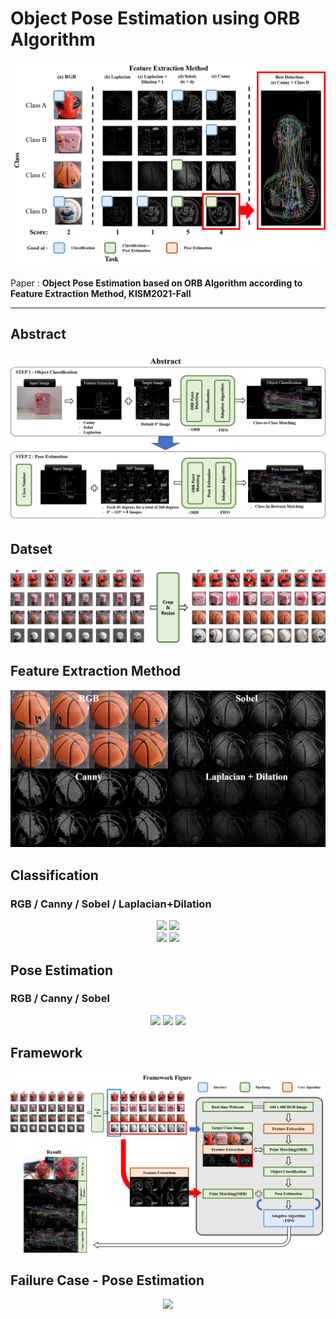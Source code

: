# Object Pose Estimation using ORB Algorithm

<p align="center">
<img src="docs/experiment.png">
</p>

Paper : **Object Pose Estimation based on ORB Algorithm according to Feature Extraction Method, KISM2021-Fall** <br>

<hr>

## Abstract

<p align="center">
<img src="docs/abstract.png">
</p>

## Datset

<p align="center">
<img src="docs/dataset.png">
</p>

## Feature Extraction Method

<p align="center">
<img src="docs/feature.png">
</p>

## Classification
### RGB / Canny / Sobel / Laplacian+Dilation

<p align="center">
  <img src="result/rgb_case_object_classification.gif", width=49%>
  <img src="result/canny_case_object_classification.gif", width=49%><br>
  <img src="result/sobel_case_object_classification.gif", width=49%>
  <img src="result/laplacian_dliation_case_object_classification.gif", width=49%>
</p>

## Pose Estimation
### RGB / Canny / Sobel 

<p align="center">
  <img src="result/rgb_case_pose_estimation.gif", width=33%>
  <img src="result/canny_case_pose_estimation.gif", width=33%>
  <img src="result/sobel_case_pose_estimation.gif", width=33%>
</p>

## Framework

<p align="center">
<img src="docs/framework.png">
</p>

## Failure Case - Pose Estimation

<p align="center">
<img src="result/failure_case_pose_estimation.gif">
</p>
